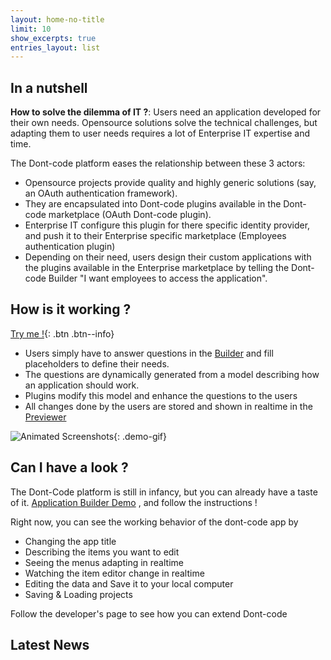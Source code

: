 ```yaml
---
layout: home-no-title
limit: 10
show_excerpts: true
entries_layout: list
---
```


## In a nutshell
**How to solve the dilemma of IT ?**: Users need an application developed for their own needs. Opensource solutions solve the technical challenges, but adapting them to user needs requires a lot of Enterprise IT expertise and time.

The Dont-code platform eases the relationship between these 3 actors:
- Opensource projects provide quality and highly generic solutions (say, an OAuth authentication framework).
- They are encapsulated into Dont-code plugins available in the Dont-code marketplace (OAuth Dont-code plugin).
- Enterprise IT configure this plugin for there specific identity provider, and push it to their Enterprise specific marketplace (Employees authentication plugin)
- Depending on their need, users design their custom applications with the plugins available in the Enterprise marketplace by telling the Dont-code Builder "I want employees to access the application".

## How is it working ?
[Try me !](https://dont-code.net/ide-ui){: .btn .btn--info}
- Users simply have to answer questions in the [Builder](https://dont-code.net/ide-ui) and fill placeholders to define their needs.
- The questions are dynamically generated from a model describing how an application should work.
- Plugins modify this model and enhance the questions to the users
- All changes done by the users are stored and shown in realtime in the [Previewer](https://dont-code.net/preview-ui)

![Animated Screenshots](assets/dont-code-task-manager.gif){: .demo-gif}

## Can I have a look ?
The Dont-Code platform is still in infancy, but you can already have a taste of it.
[Application Builder Demo](https://dont-code.net/ide-ui)
, and follow the instructions !

Right now, you can see the working behavior of the dont-code app by
- Changing the app title
- Describing the items you want to edit
- Seeing the menus adapting in realtime
- Watching the item editor change in realtime
- Editing the data and Save it to your local computer
- Saving & Loading projects

Follow the developer's page to see how you can extend Dont-code

## Latest News
